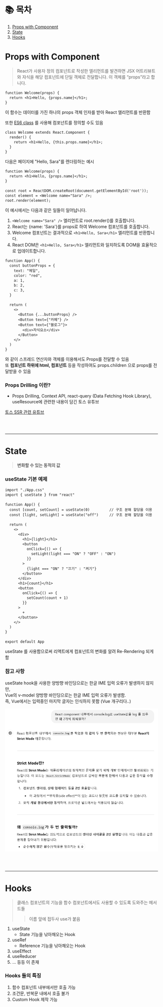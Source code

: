 # 📚 목차

1. [Props with Component](#props-with-component)
2. [State](#state)
3. [Hooks](#hooks)

# Props with Component

> React가 사용자 정의 컴포넌트로 작성한 엘리먼트를 발견하면 JSX 어트리뷰트와 자식을 해당 컴포넌트에 단일 객체로 전달합니다. 이 객체를 “props”라고 합니다.

```JS
function Welcome(props) {
  return <h1>Hello, {props.name}</h1>;
}
```
이 함수는 데이터를 가진 하나의 props 객체 인자를 받아 React 엘리먼트를 반환함

또한 [ES6 class](https://developer.mozilla.org/en-US/docs/Web/JavaScript/Reference/Classes) 를 사용해 컴포넌트를 정의할 수도 있음

```JS
class Welcome extends React.Component {
  render() {
    return <h1>Hello, {this.props.name}</h1>;
  }
}
```

다음은 페이지에 "Hello, Sara"를 렌더링하는 예시
```JS
function Welcome(props) {
  return <h1>Hello, {props.name}</h1>;
}

const root = ReactDOM.createRoot(document.getElementById('root'));
const element = <Welcome name="Sara" />;
root.render(element);
```

이 예시에서는 다음과 같은 일들이 일어납니다.

1. `<Welcome name="Sara" />` 엘리먼트로 root.render()를 호출합니다.
2. React는 {name: 'Sara'}를 props로 하여 Welcome 컴포넌트를 호출합니다.
3. Welcome 컴포넌트는 결과적으로 `<h1>Hello, Sara</h1>` 엘리먼트를 반환합니다.
4. React DOM은 `<h1>Hello, Sara</h1>` 엘리먼트와 일치하도록 DOM을 효율적으로 업데이트합니다.

```JS
function App() {
  const buttonProps = {
    text: "메일",
    color: "red",
    a: 1,
    b: 2,
    c: 3,
  }

  return (
    <>
      <Button {...buttonProps} />
      <Button text={"카페"} />
      <Button text={"블로그"}>
        <div>자식요소</div>
      </Button>
    </>
  )
}
```
와 같이 스프레드 연산자와 객체를 이용해서도 Props를 전달할 수 있음<br>
또 **컴포넌트 하위에 html, 컴포넌트** 등을 작성하여도 props.children 으로 props를 전달받을 수 있음

### Props Drilling 이란?

- Props Drilling, Context API, react-query (Data Fetching Hook Library), useResource에 관련한 내용이 담긴 토스 유튜브

[토스 SSR 관련 유튜브](https://youtu.be/IKyA8BKxpXc)

<br><br>

---

# State

> **변화할 수 있는 동적의 값**

### useState 기본 예제

```JS
import "./App.css"
import { useState } from "react"

function App() {
  const [count, setCount] = useState(0)         // 구조 분해 할당을 이용
  const [light, setLight] = useState("off")     // 구조 분해 할당을 이용

  return (
    <>
      <div>
        <h1>{light}</h1>
        <button
          onClick={() => {
            setLight(light === "ON" ? "OFF" : "ON")
          }}
        >
          {light === "ON" ? "끄기" : "켜기"}
        </button>
      </div>
      <h1>{count}</h1>
      <button
        onClick={() => {
          setCount(count + 1)
        }}
      >
        +
      </button>
    </>
  )
}

export default App
```
useState 를 사용함으로써 리액트에게 컴포넌트의 변화를 알려 Re-Rendering 되게 함

### 참고 사항

useState hook을 사용한 양방향 바인딩으로는 한글 IME 입력 오류가 발생하지 않지만,<br>
Vue의 v-model 양방향 바인딩으로는 한글 IME 입력 오류가 발생함.<br>
즉, Vue에서는 입력중인 마지막 글자는 인식하지 못함 (Vue 개구리다..)

![alt text](./public/image.png)

<br><br>

---

# Hooks

> 클래스 컴포넌트의 기능을 함수 컴포넌트에서도 사용할 수 있도록 도와주는 메서드들
>> 이름 앞에 접두사 use가 붙음

1. useState
    - State 기능을 낚아채오는 Hook
2. useRef
    - Reference 기능을 낚아채오는 Hook
3. useEffect
4. useReducer
5. ... 등등 이 존재

### Hooks 들의 특징

1. 함수 컴포넌트 내부에서만 호출 가능
2. 조건문, 반복문 내에서 호출 불가
3. Custom Hook 제작 가능

